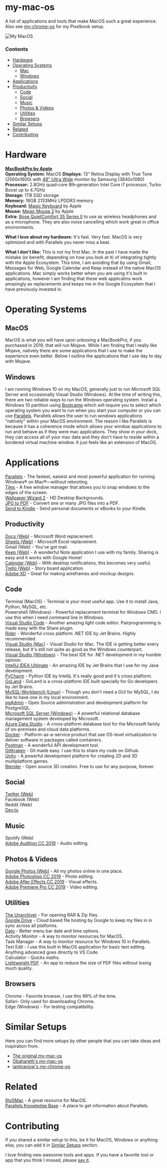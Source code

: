 # my-mac-os
A list of applications and tools that make MacOS such a great experience. Also see [my-chrome-os](https://github.com/iamtravisw/my-chrome-os) for my Pixelbook setup. 

![My MacOS](https://i.imgur.com/uOcZN3R.jpg)

### Contents
* [Hardware](https://github.com/iamtravisw/my-mac-os#hardware)  
* [Operating Systems](https://github.com/iamtravisw/my-mac-os#operating-systems)
  * [Mac](https://github.com/iamtravisw/my-mac-os#mojave)  
  * [Windows](https://github.com/iamtravisw/my-mac-os#windows)  
* [Applications](https://github.com/iamtravisw/my-mac-os#applications)  
* [Productivity](https://github.com/iamtravisw/my-mac-os#hardware)  
  * [Code](https://github.com/iamtravisw/my-mac-os#code)  
  * [Social](https://github.com/iamtravisw/my-mac-os#social)  
  * [Music](https://github.com/iamtravisw/my-mac-os#music)  
  * [Photos & Videos](https://github.com/iamtravisw/my-mac-os#photos--videos)  
  * [Utilities](https://github.com/iamtravisw/my-mac-os#utilities)  
  * [Browsers](https://github.com/iamtravisw/my-mac-os#browsers)   
* [Similar Setups](https://github.com/iamtravisw/my-mac-os#similar-setups)  
* [Related](https://github.com/iamtravisw/my-mac-os#related)  
* [Contributing](https://github.com/iamtravisw/my-mac-os#contributing)  

# Hardware
**[MacBookPro by Apple](https://www.apple.com/shop/buy-mac/macbook-pro)**  
**Operating System:** MacOS 
**Displays:** 13" Retina Display with True Tone (2560x1600) with [49" Ultra Wide](https://www.amazon.com/Samsung-49-Inch-Curved-Monitor-LC49HG90DMNXZA/dp/B072C7TNC5) monitor by Samsung (3840x1080)  
**Processor:** 2.8GHz quad‑core 8th‑generation Intel Core i7 processor, Turbo Boost up to 4.7GHz  
**Storage:** 1TB SSD storage  
**Memory:** 16GB 2133MHz LPDDR3 memory  
**Keyboard:** [Magic Keyboard](https://www.apple.com/shop/product/MLA22LL/A/magic-keyboard-us-english) by Apple  
**Mouse:** [Magic Mouse 2](https://www.apple.com/shop/product/MLA02LL/A/magic-mouse-2-silver) by Apple  
**Extra:** [Bose QuietComfort 35 Series II](https://www.bose.com/en_us/products/headphones/over_ear_headphones/quietcomfort-35-wireless-ii.html#v=qc35_ii_silver) to use as wireless headphones and as a microphone. They are also noise cancelling which work great in office environments.   

**What I love about my hardware:** It's fast. Very fast. MacOS is very optimized and with Parallels you never miss a beat.  

**What I don't like:**  This is not my first Mac. In the past I have made the mistake (or benefit, depending on how you look at it) of integrating tightly with the Apple Ecosystem. This time, I am avoiding that by using Gmail, Messages for Web, Google Calendar and Keep instead of the native MacOS applications. Mac simply works better when you are using it's built in applications, however I am finding that these web applicatins work amazingly as replacements and keeps me in the Google Ecosystem that I have previously invested in.

# Operating Systems
## MacOS  
MacOS is what you will have upon unboxing a MacBookPro, if you purchased in 2019, that will run Mojave. While I am finding that I really like Mojave, natively there are some applications that I use to make the experience even better. Below I outline the applications that I use day to day with Mojave.   

## Windows  
I am running Windows 10 on my MacOS, generally just to run Microsoft SQL Server and occasionally Visual Studio (Windows). At the time of writing this, there are two reliable ways to run the Windows operating system. Install a Windows 10 partition using [Bootcamp](https://support.apple.com/boot-camp) which will require you to select which operating system you want to run when you start your computer or you can use [Parallels](https://www.parallels.com). Parallels allows the user to run windows applications "natively" within your MacOS environment. The reason I like Parallels is because it has a coherence mode which allows your window applications to run and behave as if they were mac applications. They show in your dock, they can access all of your mac data and they don't have to reside within a bordered virtual machine window. It just feels like an extension of MacOS.

# Applications
[Parallels](https://www.parallels.com) - The fastest, easiest and most powerful application for running Windows® on Mac®—without rebooting.  
[Tiles](https://freemacsoft.net/tiles/) - A free window manager that allows you to snap windows to the edges of the screen.  
[Wallpaper Wizard 2](https://apps.apple.com/us/app/wallpaper-wizard-2/id1266674560?mt=12) - HD Desktop Backgrounds.  
[JPG to PDF](https://apps.apple.com/us/app/pdf-to-jpg-the-batch-pdf-to-image-converter/id594444151?mt=12) - Convert one or many JPG files into a PDF.  
[Send to Kindle](https://www.amazon.com/gp/sendtokindle/mac) - Send personal documents or eBooks to your Kindle.  

## Productivity 
[Docs (Web)](http://docs.google.com) - Microsoft Word replacement.  
[Sheets (Web)](http://sheets.google.com) - Microsoft Excel replacement.  
Gmail (Web) - You've got mail.  
[Keep (Web)](http://keep.google.com) - A wonderful Note application I use with my family. Sharing is easy and it works with Google Home!  
[Calendar (Web)](http://calendar.google.com) - With desktop notifications, this becomes very useful.  
[Trello (Web)](http://trello.com) - Story board application.  
[Adobe XD](https://www.adobe.com/products/xd.html) - Great for making wireframes and mockup designs.  

## Code  
Terminal (MacOS) - Terminal is your most useful app. Use it to install Java, Python, MySQL, etc.  
Powershell (Windows) - Powerful replacement terminal for Windows CMD. I use this when I need command line in Windows.  
[Visual Studio Code](https://code.visualstudio.com/) - Another amazing *light* code editor. Pairprogramming is made easy with the Share plugin.  
[Rider](https://www.jetbrains.com/rider/) - Wonderful cross platform .NET IDE by Jet Brains. Highly recommended.  
[Visual Studio (Mac)](https://visualstudio.microsoft.com/vs/mac/) - Visual Studio for Mac. The IDE is getting better every release, but It's still not quite as good as the Windows counterpart.  
[Visual Studio (Windows)](https://visualstudio.microsoft.com/vs/) - The best IDE for .NET development in my humble opinion.  
[IntelliJ IDEA Ultimate](https://www.jetbrains.com/idea/) - An amazing IDE by Jet Brains that I use for my Java development.  
[PyCharm](https://www.jetbrains.com/pycharm/) - Python IDE by Intellij. It's really good and it's cross platform.  
[GoLand](https://www.jetbrains.com/go/) - GoLand is a cross-platform IDE built specially for Go developers by Jet Brains.  
[MySQL-Workbench (Linux)](https://www.mysql.com/products/workbench/) - Though you don't need a GUI for MySQL, I do like to have one in my local environment.  
[pgAdmin](https://www.pgadmin.org/) - Open Source administration and development platform for PostgreSQL.  
[Microsoft SQL Server (Windows)](https://www.microsoft.com/en-us/sql-server/default.aspx) - A powerful relational database management system developed by Microsoft.  
[Azure Data Studio](https://docs.microsoft.com/en-us/sql/azure-data-studio/download?view=sql-server-ver15) - A cross-platform database tool for the Microsoft family of on-premises and cloud data platforms.  
[Docker](https://www.docker.com/) - Platform-as-a-service product that use OS-level virtualization to deliver software in packages called containers.  
[Postman](https://www.getpostman.com/) - A wonderful API development tool.  
[GitKraken](https://www.gitkraken.com/) - Git made easy. I use this to share my code on Github.  
[Unity](https://unity3d.com/get-unity/download) - A powerful development platform for creating 2D and 3D multiplatform games.  
[Blender](https://www.blender.org/) - Open source 3D creation. Free to use for any purpose, forever.   

## Social  
[Twitter (Web)](http://twitter.com/iamtravisw)  
Facebook (Web)  
Reddit (Web)  
[Dev.to](https://dev.to/iamtravisw)  

## Music  
Spotify (Web)  
[Adobe Audition CC 2019](https://www.adobe.com/products/audition.html) - Audio editing.  

## Photos & Videos  
[Google Photos (Web)](http://photos.google.com)  - All my photos online in one place.  
[Adobe Photoshop CC 2019](https://www.adobe.com/products/photoshop.html) - Photo editing.  
[Adobe After Effects CC 2019](https://www.adobe.com/products/aftereffects.html) - Visual effects.  
[Adobe Premiere Pro CC 2019](https://www.adobe.com/products/premiere.html) - Video editing.  

## Utilities  
[The Unarchiver](https://theunarchiver.com/) - For opening RAR & Zip files.  
[Google Drive](https://drive.google.com/) - Cloud based file hosting by Google to keep my files in in sync across all platforms.  
[Dato](https://apps.apple.com/us/app/dato/id1470584107?mt=12) - Better menu bar date and time options.  
Activity Monitor - A way to monitor resources for MacOS.  
Task Manager - A way to monitor resource for Windows 10 in Parallels.  
Text Edit - I use this built in MacOS application for basic text editing. Anything advanced goes directly to VS Code.  
Calculator - Quicks maths.  
[Lightweight PDF](https://apps.apple.com/us/app/lightweight-pdf/id1450640351?mt=12) - An app to reduce the size of PDF files without losing much quality.  

## Browsers  
Chrome - Favorite browser, I use this 99% of the time.  
Safari- Only used for downloading Chrome.  
Edge (Windows) - For testing compatibility.  

# Similar Setups
Here you can find more setups by other people that you can take ideas and inspiration from.
- [The original my-mac-os](https://github.com/nikitavoloboev/my-mac-os) 
- [Obahareth's my-mac-os](https://github.com/obahareth/my-mac-os)
- [iamtravisw's my-chrome-os](https://github.com/iamtravisw/my-chrome-os)

# Related
[9to5Mac](https://9to5mac.com/) - A great resource for MacOS.  
[Parallels Knowledge Base](https://kb.parallels.com/119926) - A place to get information about Parallels.   

# Contributing
If you shared a similar setup to this, be it for MacOS, Windows or anything else, you can add it in [Similar Setups](https://github.com/iamtravisw/my-mac-os#similar-setups) section.

I love finding new awesome tools and apps. If you have a favorite tool or app that you think I missed, please [say it](https://github.com/iamtravisw/my-mac-os/issues/new).
